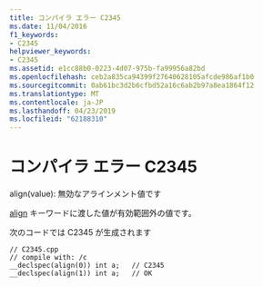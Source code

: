 ```yaml
---
title: コンパイラ エラー C2345
ms.date: 11/04/2016
f1_keywords:
- C2345
helpviewer_keywords:
- C2345
ms.assetid: e1cc88b0-0223-4d07-975b-fa99956a82bd
ms.openlocfilehash: ceb2a835ca94399f27640628105afcde986af1b0
ms.sourcegitcommit: 0ab61bc3d2b6cfbd52a16c6ab2b97a8ea1864f12
ms.translationtype: MT
ms.contentlocale: ja-JP
ms.lasthandoff: 04/23/2019
ms.locfileid: "62188310"
---
```

# <a name="compiler-error-c2345"></a>コンパイラ エラー C2345

align(value): 無効なアラインメント値です

[align](../../cpp/align-cpp.md) キーワードに渡した値が有効範囲外の値です。

次のコードでは C2345 が生成されます

```
// C2345.cpp
// compile with: /c
__declspec(align(0)) int a;   // C2345
__declspec(align(1)) int a;   // OK
```